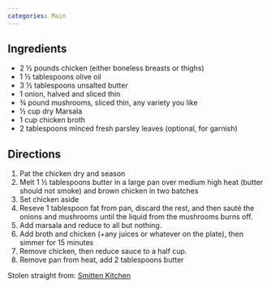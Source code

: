 ```yaml
---
categories: Main
---
```


## Ingredients

 - 2 &frac12; pounds chicken (either boneless breasts or thighs)
 - 1 &frac12; tablespoons olive oil
 - 3 &frac12; tablespoons unsalted butter
 - 1 onion, halved and sliced thin
 - &frac34; pound mushrooms, sliced thin, any variety you like
 - &frac12; cup dry Marsala
 - 1 cup chicken broth
 - 2 tablespoons minced fresh parsley leaves (optional, for garnish)

## Directions

1. Pat the chicken dry and season
2. Melt 1 &frac12; tablespoons butter in a large pan over medium high heat (butter should not smoke) and brown chicken in two batches
3. Set chicken aside
4. Reseve 1 tablespoon fat from pan, discard the rest, and then sauté the onions and mushrooms until the liquid from the mushrooms burns off.
5. Add marsala and reduce to all but nothing.
6. Add broth and chicken (+any juices or whatever on the plate), then simmer for 15 minutes
7. Remove chicken, then reduce sauce to a half cup.
8. Remove pan from heat, add 2 tablespoons butter

Stolen straight from: [Smitten Kitchen](https://smittenkitchen.com/2008/03/alexs-chicken-and-mushroom-marsala/)